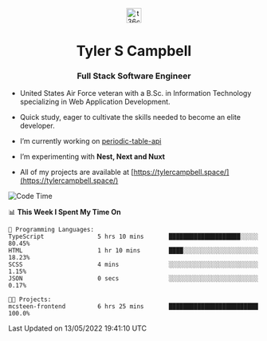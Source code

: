 <p align="center">
<a href="https://www.linkedin.com/in/t36campbell" target="blank"><img align="center" src="https://ik.imagekit.io/t36campbell/Portfolio/linkedin.png.original_m8bbGgPh6.png" alt="t36campbell" height="30" width="30" /></a>
</p>
<h1 align="center">Tyler S Campbell</h1>
<h3 align="center">Full Stack Software Engineer</h3>

* United States Air Force veteran with a B.Sc. in Information Technology specializing in Web Application Development. 

* Quick study, eager to cultivate the skills needed to become an elite developer.

* I’m currently working on [periodic-table-api](https://github.com/t36campbell/periodic-table-api)

* I’m experimenting with **Nest, Next and Nuxt**

* All of my projects are available at [https://tylercampbell.space/](https://tylercampbell.space/)

<!--START_SECTION:waka-->
![Code Time](http://img.shields.io/badge/Code%20Time-1%2C628%20hrs%201%20min-blue)

📊 **This Week I Spent My Time On** 

```text
💬 Programming Languages: 
TypeScript               5 hrs 10 mins       ████████████████████░░░░░   80.45% 
HTML                     1 hr 10 mins        ████░░░░░░░░░░░░░░░░░░░░░   18.23% 
SCSS                     4 mins              ░░░░░░░░░░░░░░░░░░░░░░░░░   1.15% 
JSON                     0 secs              ░░░░░░░░░░░░░░░░░░░░░░░░░   0.17%

🐱‍💻 Projects: 
mcsteen-frontend         6 hrs 25 mins       █████████████████████████   100.0%

```


 Last Updated on 13/05/2022 19:41:10 UTC
<!--END_SECTION:waka-->
